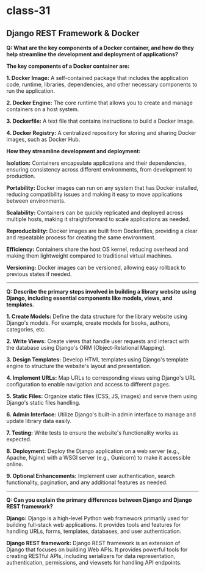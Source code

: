 # class-31

## Django REST Framework & Docker


**Q: What are the key components of a Docker container, and how do they help streamline the development and deployment of applications?** 

**The key components of a Docker container are:**

**1. Docker Image:** A self-contained package that includes the application code, runtime, libraries, dependencies, and other necessary components to run the application.

**2. Docker Engine:** The core runtime that allows you to create and manage containers on a host system.

**3. Dockerfile:** A text file that contains instructions to build a Docker image.

**4. Docker Registry:** A centralized repository for storing and sharing Docker images, such as Docker Hub.

**How they streamline development and deployment:**

**Isolation:** Containers encapsulate applications and their dependencies, ensuring consistency across different environments, from development to production.

**Portability:** Docker images can run on any system that has Docker installed, reducing compatibility issues and making it easy to move applications between environments.

**Scalability:** Containers can be quickly replicated and deployed across multiple hosts, making it straightforward to scale applications as needed.

**Reproducibility:** Docker images are built from Dockerfiles, providing a clear and repeatable process for creating the same environment.

**Efficiency:** Containers share the host OS kernel, reducing overhead and making them lightweight compared to traditional virtual machines.

**Versioning:** Docker images can be versioned, allowing easy rollback to previous states if needed.

----------

**Q: Describe the primary steps involved in building a library website using Django, including essential components like models, views, and templates.**

**1. Create Models:** Define the data structure for the library website using Django's models. For example, create models for books, authors, categories, etc.

**2. Write Views:** Create views that handle user requests and interact with the database using Django's ORM (Object-Relational Mapping).

**3. Design Templates:** Develop HTML templates using Django's template engine to structure the website's layout and presentation.

**4. Implement URLs:** Map URLs to corresponding views using Django's URL configuration to enable navigation and access to different pages.

**5. Static Files:** Organize static files (CSS, JS, images) and serve them using Django's static files handling.

**6. Admin Interface:** Utilize Django's built-in admin interface to manage and update library data easily.

**7. Testing:** Write tests to ensure the website's functionality works as expected.

**8. Deployment:** Deploy the Django application on a web server (e.g., Apache, Nginx) with a WSGI server (e.g., Gunicorn) to make it accessible online.

**9. Optional Enhancements:** Implement user authentication, search functionality, pagination, and any additional features as needed.

-----------

**Q: Can you explain the primary differences between Django and Django REST framework?** 

**Django:** Django is a high-level Python web framework primarily used for building full-stack web applications. It provides tools and features for handling URLs, forms, templates, databases, and user authentication.

**Django REST framework:** Django REST framework is an extension of Django that focuses on building Web APIs. It provides powerful tools for creating RESTful APIs, including serializers for data representation, authentication, permissions, and viewsets for handling API endpoints.